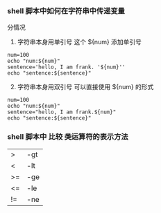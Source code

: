 ### shell 脚本中如何在字符串中传递变量
分情况
1. 字符串本身用单引号
这个 ${num} 添加单引号
```shell
num=100
echo "num:${num}"
sentence='hello, I am frank. '${num}''
echo "sentence:${sentence}"
```

2. 字符串本身用双引号
可以直接使用 ${num} 的形式 
```shell
num=100
echo "num:${num}"
sentence="hello, I am frank.${num}"
echo "sentence:${sentence}"
```

### shell 脚本中 比较 类运算符的表示方法
| | |
| -- | --  |
| >  | -gt |
| <  | -lt |
| >= | -ge |
| <= | -le |
| != | -ne |

